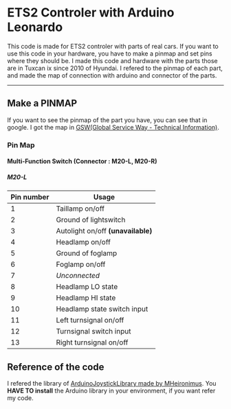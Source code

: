 # ETS2 Controler with Arduino Leonardo

This code is made for ETS2 controler with parts of real cars.
If you want to use this code in your hardware, you have to make a pinmap and set pins where they should be.
I made this code and hardware with the parts those are in Tuxcan ix since 2010 of Hyundai.
I refered to the pinmap of each part, and made the map of connection with arduino and connector of the parts.

***

## Make a PINMAP

If you want to see the pinmap of the part you have, you can see that in google.
I got the map in [GSW(Global Service Way - Technical Information)](https://gsw.hyundai.com).

### Pin Map

#### Multi-Function Switch (Connector : M20-L, M20-R)

##### M20-L
Pin number | Usage
---------- | -----
1 | Taillamp on/off
2 | Ground of lightswitch
3 | Autolight on/off **(unavailable)**
4 | Headlamp on/off
5 | Ground of foglamp
6 | Foglamp on/off
7 | _Unconnected_
8 | Headlamp LO state
9 | Headlamp HI state
10 | Headlamp state switch input
11 | Left turnsignal on/off
12 | Turnsignal switch input
13 | Right turnsignal on/off

## Reference of the code

I refered the library of [ArduinoJoystickLibrary made by MHeironimus](https://github.com/MHeironimus/ArduinoJoystickLibrary).
You __HAVE TO install__ the Arduino library in your environment, if you want refer my code.

